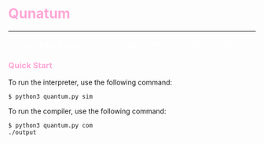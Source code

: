 <h1 style="color: #ffa7d7;">Qunatum</h1>

---

<p style="color: #ffffff; font-size: 16px;">A stack-based programming language implemented in Python.</p>

[//]: # (Quick Start section)
<h3 style="color: #ffa7d7;">Quick Start</h3>
To run the interpreter, use the following command:

```console
$ python3 quantum.py sim
```

To run the compiler, use the following command:

```console
$ python3 quantum.py com
./output
```

